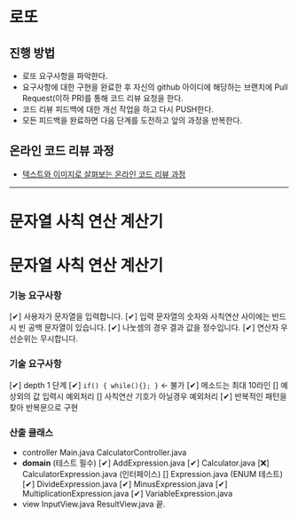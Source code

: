 # 로또
## 진행 방법
* 로또 요구사항을 파악한다.
* 요구사항에 대한 구현을 완료한 후 자신의 github 아이디에 해당하는 브랜치에 Pull Request(이하 PR)를 통해 코드 리뷰 요청을 한다.
* 코드 리뷰 피드백에 대한 개선 작업을 하고 다시 PUSH한다.
* 모든 피드백을 완료하면 다음 단계를 도전하고 앞의 과정을 반복한다.

## 온라인 코드 리뷰 과정
* [텍스트와 이미지로 살펴보는 온라인 코드 리뷰 과정](https://github.com/next-step/nextstep-docs/tree/master/codereview)

---

# 문자열 사칙 연산 계산기

# 문자열 사칙 연산 계산기

### 기능 요구사항
[✔] 사용자가 문자열을 입력합니다.
[✔] 입력 문자열의 숫자와 사칙연산 사이에는 반드시 빈 공백 문자열이 있습니다.
[✔] 나눗셈의 경우 결과 값을 정수입니다.
[✔] 연산자 우선순위는 무시합니다.

### 기술 요구사항
[✔] depth 1 단계
[✔] `if() { while(){}; }` <- 불가
[✔] 메소드는 최대 10라인
[] 예상외의 값 입력시 예외처리
[] 사칙연산 기호가 아닐경우 예외처리
[✔] 반복적인 패턴을 찾아 반복문으로 구현

### 산출 클래스
- controller
  Main.java
  CalculatorController.java
- **domain** (테스트 필수)
  [✔] AddExpression.java
  [✔] Calculator.java
  [❌] CalculatorExpression.java (인터페이스)
  [] Expression.java (ENUM 테스트)
  [✔] DivideExpression.java
  [✔] MinusExpression.java
  [✔] MultiplicationExpression.java
  [✔] VariableExpression.java
- view
  InputView.java
  ResultView.java
 끝.